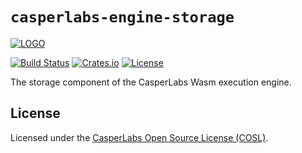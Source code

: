 # `casperlabs-engine-storage`

[![LOGO](https://raw.githubusercontent.com/CasperLabs/CasperLabs/master/CASPERLABS_HORIZONTAL.png)](https://casperlabs.io/)

[![Build Status](https://drone-auto.casperlabs.io/api/badges/CasperLabs/CasperLabs/status.svg?branch=dev)](http://drone-auto.casperlabs.io/CasperLabs/CasperLabs)
[![Crates.io](https://img.shields.io/crates/v/casperlabs-engine-storage)](https://crates.io/crates/casperlabs-engine-storage)
[![License](https://img.shields.io/badge/license-COSL-blue.svg)](https://github.com/CasperLabs/CasperLabs/blob/master/LICENSE)

The storage component of the CasperLabs Wasm execution engine.

## License

Licensed under the [CasperLabs Open Source License (COSL)](https://github.com/CasperLabs/CasperLabs/blob/master/LICENSE).
